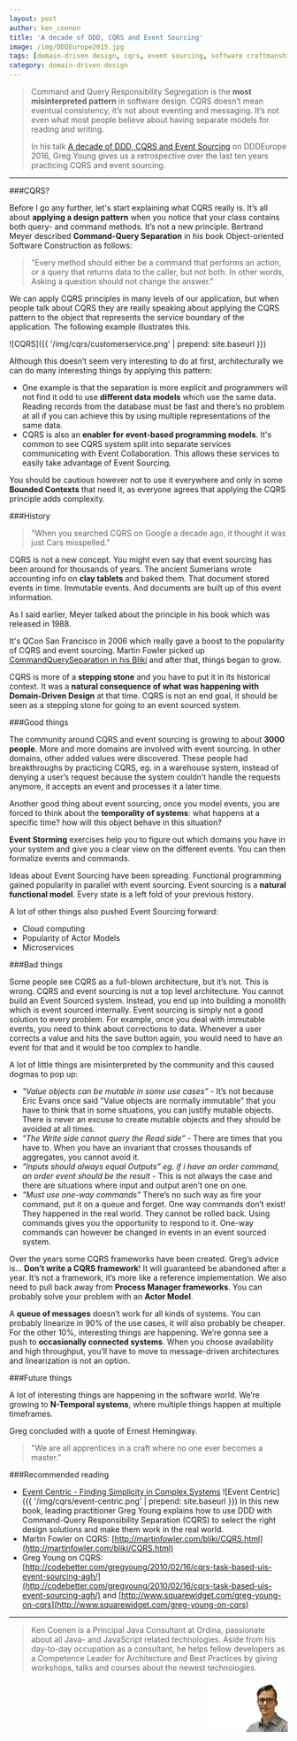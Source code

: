 ```yaml
---
layout: post
author: ken_coenen
title: 'A decade of DDD, CQRS and Event Sourcing'
image: /img/DDDEurope2015.jpg
tags: [domain-driven design, cqrs, event sourcing, software craftmanship]
category: domain-driven design
---
```


> Command and Query Responsibility Segregation is the **most misinterpreted pattern** in software design. CQRS doesn’t mean eventual consistency, it’s not about eventing and messaging. It’s not even what most people believe about having separate models for reading and writing.
>
> In his talk [A decade of DDD, CQRS and Event Sourcing](http://dddeurope.com/2016/greg-young.html) on DDDEurope 2016, Greg Young gives us a retrospective over the last ten years practicing CQRS and event sourcing.

----------

###CQRS?

Before I go any further, let's start explaining what CQRS really is. It’s all about **applying a design pattern** when you notice that your class contains both query- and command methods. It’s not a new principle. Bertrand Meyer described **Command-Query Separation** in his book Object-oriented Software Construction as follows:

> "Every method should either be a command that performs an action, or a query that returns data to the caller, but not both. In other words, Asking a question should not change the answer."

We can apply CQRS principles in many levels of our application, but when people talk about CQRS they are really speaking about applying the CQRS pattern to the object that represents the service boundary of the application. The following example illustrates this.

![CQRS]({{ '/img/cqrs/customerservice.png' | prepend: site.baseurl }})

Although this doesn’t seem very interesting to do at first, architecturally we can do many interesting things by applying this pattern:
 - One example is that the separation is more explicit and programmers will not find it odd to use **different data models** which use the same data. Reading records from the database must be fast and there’s no problem at all if you can achieve this by using multiple representations of the same data.
 - CQRS is also an **enabler for event-based programming models**. It's common to see CQRS system split into separate services communicating with Event Collaboration. This allows these services to easily take advantage of Event Sourcing.

You should be cautious however not to use it everywhere and only in some **Bounded Contexts** that need it, as everyone agrees that applying the CQRS principle adds complexity.

###History

> "When you searched CQRS on Google a decade ago, it thought it was just Cars misspelled."

CQRS is not a new concept. You might even say that event sourcing has been around for thousands of years. The ancient Sumerians wrote accounting info on **clay tablets** and baked them. That document stored events in time. Immutable events. And documents are built up of this event information.

As I said earlier, Meyer talked about the principle in his book which was released in 1988.

It's QCon San Francisco in 2006 which really gave a boost to the popularity of CQRS and event sourcing. Martin Fowler picked up [CommandQuerySeparation in his Bliki](http://martinfowler.com/bliki/CommandQuerySeparation.html) and after that, things began to grow.

CQRS is more of a **stepping stone** and you have to put it in its historical context. It was a **natural consequence of what was happening with Domain-Driven Design** at that time. CQRS is not an end goal, it should be seen as a stepping stone for going to an event sourced system.

###Good things

The community around CQRS and event sourcing is growing to about **3000 people**. More and more domains are involved with event sourcing. In other domains, other added values were discovered. These people had breakthroughs by practicing CQRS, eg. in a warehouse system, instead of denying a user’s request because the system couldn’t handle the requests anymore, it accepts an event and processes it a later time.

Another good thing about event sourcing, once you model events, you are forced to think about the **temporality of systems**: what happens at a specific time? how will this object behave in this situation?

**Event Storming** exercises help you to figure out which domains you have in your system and give you a clear view on the different events. You can then formalize events and commands.

Ideas about Event Sourcing have been spreading. Functional programming gained popularity in parallel with event sourcing. Event sourcing is a **natural functional model**. Every state is a left fold of your previous history.

A lot of other things also pushed Event Sourcing forward:
 - Cloud computing
 - Popularity of Actor Models
 - Microservices

###Bad things

Some people see CQRS as a full-blown architecture, but it’s not. This is wrong. CQRS and event sourcing is not a top level architecture. You cannot build an Event Sourced system. Instead, you end up into building a monolith which is event sourced internally. Event sourcing is simply not a good solution to every problem. For example, once you deal with immutable events, you need to think about corrections to data. Whenever a user corrects a value and hits the save button again, you would need to have an event for that and it would be too complex to handle.

A lot of little things are misinterpreted by the community and this caused dogmas to pop up:
 - *"Value objects can be mutable in some use cases”* - It’s not because Eric Evans once said "Value objects are normally immutable” that you have to think that in some situations, you can justify mutable objects. There is never an excuse to create mutable objects and they should be avoided at all times.
 - *"The Write side cannot query the Read side”* - There are times that you have to. When you have an invariant that crosses thousands of aggregates, you cannot avoid it.
 - *"Inputs should always equal Outputs” eg. if i have an order command, an order event should be the result* - This is not always the case and there are situations where input and output aren’t one on one.
 - *"Must use one-way commands”* There’s no such way as fire your command, put it on a queue and forget. One way commands don’t exist! They happened in the real world. They cannot be rolled back. Using commands gives you the opportunity to respond to it. One-way commands can however be changed in events in an event sourced system.

Over the years some CQRS frameworks have been created. Greg’s advice is... **Don’t write a CQRS framework**! It will guaranteed be abandoned after a year. It’s not a framework, it’s more like a reference implementation. We also need to pull back away from **Process Manager frameworks**. You can probably solve your problem with an **Actor Model**.

A **queue of messages** doesn’t work for all kinds of systems. You can probably linearize in 90% of the use cases, it will also probably be cheaper. For the other 10%, interesting things are happening. We’re gonna see a push to **occasionally connected systems**. When you choose availability and high throughput, you’ll have to move to message-driven architectures and linearization is not an option.

###Future things

A lot of interesting things are happening in the software world. We’re growing to **N-Temporal systems**, where multiple things happen at multiple timeframes.

Greg concluded with a quote of Ernest Hemingway.

>"We are all apprentices in a craft where no one ever becomes a master.”

###Recommended reading

 - [Event Centric - Finding Simplicity in Complex Systems](http://www.amazon.com/Event-Centric-Simplicity-Addison-Wesley-Signature/dp/0321768221)
 ![Event Centric]({{ '/img/cqrs/event-centric.png' | prepend: site.baseurl }})
 In this new book, leading practitioner Greg Young explains how to use DDD with Command-Query Responsibility Separation (CQRS) to select the right design solutions and make them work in the real world.
 - Martin Fowler on CQRS: [http://martinfowler.com/bliki/CQRS.html](http://martinfowler.com/bliki/CQRS.html)
 - Greg Young on CQRS: [http://codebetter.com/gregyoung/2010/02/16/cqrs-task-based-uis-event-sourcing-agh/](http://codebetter.com/gregyoung/2010/02/16/cqrs-task-based-uis-event-sourcing-agh/) and [http://www.squarewidget.com/greg-young-on-cqrs](http://www.squarewidget.com/greg-young-on-cqrs)

--------

> Ken Coenen is a Principal Java Consultant at Ordina, passionate about all Java- and JavaScript related technologies. Aside from his day-to-day occupation as a consultant, he helps fellow developers as a Competence Leader for Architecture and Best Practices by giving workshops, talks and courses about the newest technologies.
>
> <img style="float: right;" alt="Ken Coenen" src="/img/author/ken-coenen-small.png">
